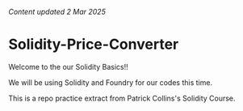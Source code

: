 _Content updated 2 Mar 2025_
# Solidity-Price-Converter

Welcome to the our Solidity Basics!! 

We will be using Solidity and Foundry for our codes this time.

This is a repo practice extract from Patrick Collins's Solidity Course.

